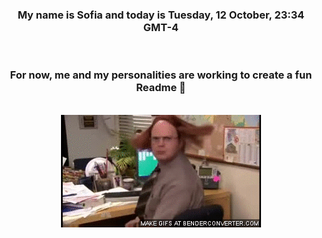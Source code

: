 


<div align="center">
<h3 >My name is Sofia and today is Tuesday, 12 October, 23:34 GMT-4</h3><br>
<h3 >For now, me and my personalities are working to create a fun Readme 👋
</h3><br>
<img src='img/dwight.gif' alt='working...'/>
</div>
